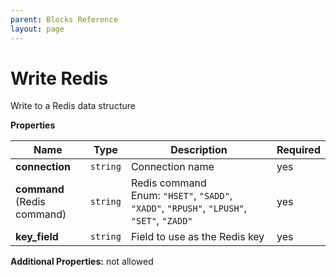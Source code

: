```yaml
---
parent: Blocks Reference
layout: page
---
```


# Write Redis

Write to a Redis data structure


**Properties**

|Name|Type|Description|Required|
|----|----|-----------|--------|
|**connection**|`string`|Connection name<br/>|yes|
|**command**<br/>(Redis command)|`string`|Redis command<br/>Enum: `"HSET"`, `"SADD"`, `"XADD"`, `"RPUSH"`, `"LPUSH"`, `"SET"`, `"ZADD"`<br/>|yes|
|**key\_field**|`string`|Field to use as the Redis key<br/>|yes|

**Additional Properties:** not allowed  


